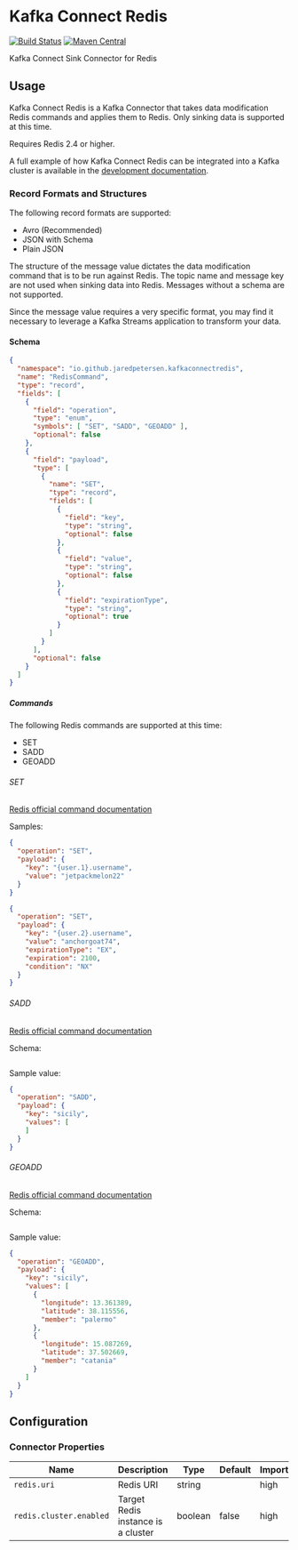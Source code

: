 # Kafka Connect Redis
[![Build Status](https://github.com/jaredpetersen/kafka-connect-redis/workflows/Release/badge.svg)](https://github.com/jaredpetersen/kafka-connect-redis/actions)
[![Maven Central](https://maven-badges.herokuapp.com/maven-central/io.github.jaredpetersen/kafka-connect-redis/badge.svg)](https://maven-badges.herokuapp.com/maven-central/io.github.jaredpetersen/kafka-connect-redis)

Kafka Connect Sink Connector for Redis

## Usage
Kafka Connect Redis is a Kafka Connector that takes data modification Redis commands and applies them to Redis. Only sinking data is supported at this time.

Requires Redis 2.4 or higher.

A full example of how Kafka Connect Redis can be integrated into a Kafka cluster is available in the [development documentation](/docs/development/).

### Record Formats and Structures
The following record formats are supported:
- Avro (Recommended)
- JSON with Schema
- Plain JSON

The structure of the message value dictates the data modification command that is to be run against Redis. The topic name and message key are not used when sinking data into Redis. Messages without a schema are not supported.

Since the message value requires a very specific format, you may find it necessary to leverage a Kafka Streams application to transform your data.

#### Schema
```json
{
  "namespace": "io.github.jaredpetersen.kafkaconnectredis",
  "name": "RedisCommand",
  "type": "record",
  "fields": [
    {
      "field": "operation",
      "type": "enum",
      "symbols": [ "SET", "SADD", "GEOADD" ],
      "optional": false
    },
    {
      "field": "payload",
      "type": [
        {
          "name": "SET",
          "type": "record",
          "fields": [
            {
              "field": "key",
              "type": "string",
              "optional": false
            },
            {
              "field": "value",
              "type": "string",
              "optional": false
            },
            {
              "field": "expirationType",
              "type": "string",
              "optional": true
            }
          ]
        }
      ],
      "optional": false
    }
  ]
}
```

##### Commands
The following Redis commands are supported at this time:
- SET
- SADD
- GEOADD

###### SET
[Redis official command documentation](https://redis.io/commands/set)

Samples:
```json
{
  "operation": "SET",
  "payload": {
    "key": "{user.1}.username",
    "value": "jetpackmelon22"
  } 
}
```

```json
{
  "operation": "SET",
  "payload": {
    "key": "{user.2}.username",
    "value": "anchorgoat74",
    "expirationType": "EX",
    "expiration": 2100,
    "condition": "NX"
  } 
}
```

###### SADD
[Redis official command documentation](https://redis.io/commands/sadd)

Schema:
```json

```

Sample value:
```json
{
  "operation": "SADD", 
  "payload": {
    "key": "sicily",
    "values": [
    ]
  }
}
```

###### GEOADD
[Redis official command documentation](https://redis.io/commands/geoadd)

Schema:
```json

```

Sample value:
```json
{
  "operation": "GEOADD", 
  "payload": {
    "key": "sicily",
    "values": [ 
      {
        "longitude": 13.361389,
        "latitude": 38.115556,
        "member": "palermo"
      },
      {
        "longitude": 15.087269,
        "latitude": 37.502669,
        "member": "catania"
      }
    ]
  }
}
```

## Configuration
### Connector Properties
| Name                    | Description                         | Type     | Default | Importance |
| ----------------------- | ----------------------------------- | -------- | ------- | ---------- |
| `redis.uri`             | Redis URI                           | string   |         | high       |
| `redis.cluster.enabled` | Target Redis instance is a cluster  | boolean  | false   | high       |
